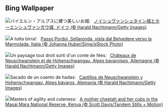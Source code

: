 ## Bing Wallpaper
![](https://www.bing.com/th?id=OHR.AlpsCastles_JA-JP8376783369_UHD.jpg&w=1000)バイエルン・アルプスに建つ美しいお城:&nbsp;&ensp;[ノイシュヴァンシュタイン城とホーエンシュヴァンガウ城, ドイツ (© Harald Nachtmann/Getty Images)](https://www.bing.com/th?id=OHR.AlpsCastles_JA-JP8376783369_UHD.jpg)
<br><br/>
![](https://www.bing.com/th?id=OHR.ValdiFassa_IT-IT6575730533_UHD.jpg&w=1000)A tutta birra!:&nbsp;&ensp;[Passo Pordoi, Sellaronda, vista dal Belvedere verso la Marmolada, Italia (© Johanna Huber/Sime/eStock Photo)](https://www.bing.com/th?id=OHR.ValdiFassa_IT-IT6575730533_UHD.jpg)
<br><br/>
![](https://www.bing.com/th?id=OHR.AlpsCastles_FR-FR2910854727_UHD.jpg&w=1000)Un paysage tout droit sorti d'un conte de fées:&nbsp;&ensp;[Châteaux de Neuschwanstein et de Hohenschwangau, Alpes bavaroises, Allemagne (© Harald Nachtmann/Getty Images)](https://www.bing.com/th?id=OHR.AlpsCastles_FR-FR2910854727_UHD.jpg)
<br><br/>
![](https://www.bing.com/th?id=OHR.AlpsCastles_ES-ES0525825978_UHD.jpg&w=1000)Sacado de un cuento de hadas:&nbsp;&ensp;[Castillos de Neuschwanstein y Hohenschwangau, Alpes bávaros, Alemania (© Harald Nachtmann/Getty Images)](https://www.bing.com/th?id=OHR.AlpsCastles_ES-ES0525825978_UHD.jpg)
<br><br/>
![](https://www.bing.com/th?id=OHR.CheetahDay_EN-GB8942362755_UHD.jpg&w=1000)Masters of agility and cuteness:&nbsp;&ensp;[A mother cheetah and her cubs in the Masai Mara National Reserve, Kenya (© Scott Davis/Tandem Stills + Motion)](https://www.bing.com/th?id=OHR.CheetahDay_EN-GB8942362755_UHD.jpg)
<br><br/>
